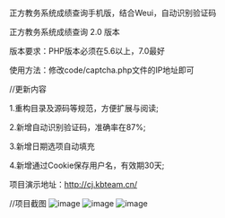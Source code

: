 # 
正方教务系统成绩查询手机版，结合Weui，自动识别验证码

正方教务系统成绩查询 2.0 版本

版本要求：PHP版本必须在5.6以上，7.0最好

使用方法：修改code/captcha.php文件的IP地址即可

//更新内容

1.重构目录及源码等规范，方便扩展与阅读;

2.新增自动识别验证码，准确率在87%;

3.新增日期选项自动填充

4.新增通过Cookie保存用户名，有效期30天;

项目演示地址：http://cj.kbteam.cn/

//项目截图
![image](https://github.com/kbdxbt/cj/raw/master/image/1.png)
![image](https://github.com/kbdxbt/cj/raw/master/image/2.png)
![image](https://github.com/kbdxbt/cj/raw/master/image/3.png)

